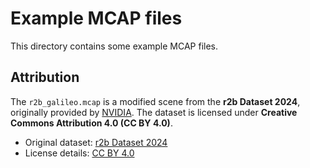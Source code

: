 # Example MCAP files

This directory contains some example MCAP files.

## Attribution

The `r2b_galileo.mcap` is a modified scene from the **r2b Dataset 2024**, originally provided by [NVIDIA](https://catalog.ngc.nvidia.com/orgs/nvidia/teams/isaac/resources/r2bdataset2024).
The dataset is licensed under **Creative Commons Attribution 4.0 (CC BY 4.0)**.

- Original dataset: [r2b Dataset 2024](https://catalog.ngc.nvidia.com/orgs/nvidia/teams/isaac/resources/r2bdataset2024)
- License details: [CC BY 4.0](https://creativecommons.org/licenses/by/4.0/)
